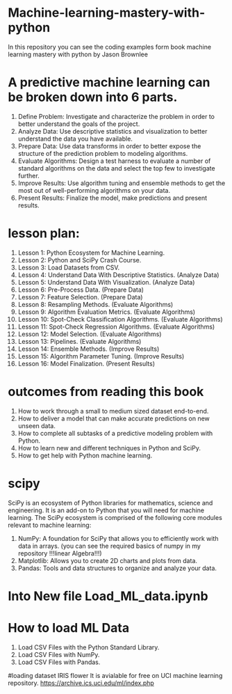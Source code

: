 # Machine-learning-mastery-with-python
In this repository you can see the coding examples form book machine learning mastery with python by Jason Brownlee



# A predictive machine learning can be broken down into 6 parts.
1. Define Problem: Investigate and characterize the problem in order to better understand
the goals of the project.
2. Analyze Data: Use descriptive statistics and visualization to better understand the data
you have available.
3. Prepare Data: Use data transforms in order to better expose the structure of the
prediction problem to modeling algorithms.
4. Evaluate Algorithms: Design a test harness to evaluate a number of standard algorithms
on the data and select the top few to investigate further.
5. Improve Results: Use algorithm tuning and ensemble methods to get the most out of
well-performing algorithms on your data.
6. Present Results: Finalize the model, make predictions and present results.



# lesson plan:
1. Lesson 1: Python Ecosystem for Machine Learning.
2. Lesson 2: Python and SciPy Crash Course.
3. Lesson 3: Load Datasets from CSV.
4. Lesson 4: Understand Data With Descriptive Statistics. (Analyze Data)
5. Lesson 5: Understand Data With Visualization. (Analyze Data)
6. Lesson 6: Pre-Process Data. (Prepare Data)
7. Lesson 7: Feature Selection. (Prepare Data)
8. Lesson 8: Resampling Methods. (Evaluate Algorithms)
9. Lesson 9: Algorithm Evaluation Metrics. (Evaluate Algorithms)
10. Lesson 10: Spot-Check Classification Algorithms. (Evaluate Algorithms)
11. Lesson 11: Spot-Check Regression Algorithms. (Evaluate Algorithms)
12. Lesson 12: Model Selection. (Evaluate Algorithms)
13. Lesson 13: Pipelines. (Evaluate Algorithms)
14. Lesson 14: Ensemble Methods. (Improve Results)
15. Lesson 15: Algorithm Parameter Tuning. (Improve Results)
16. Lesson 16: Model Finalization. (Present Results)



# outcomes from reading this book
1. How to work through a small to medium sized dataset end-to-end.
2. How to deliver a model that can make accurate predictions on new unseen data.
3. How to complete all subtasks of a predictive modeling problem with Python.
4. How to learn new and different techniques in Python and SciPy.
5. How to get help with Python machine learning.

# scipy
SciPy is an ecosystem of Python libraries for mathematics, science and engineering. It is an
add-on to Python that you will need for machine learning. The SciPy ecosystem is comprised of
the following core modules relevant to machine learning:
1. NumPy: A foundation for SciPy that allows you to efficiently work with data in arrays.
        (you can see the required basics of numpy in my repository  !!!linear Algebra!!!)
2. Matplotlib: Allows you to create 2D charts and plots from data.
3. Pandas: Tools and data structures to organize and analyze your data.




# Into  New file Load_ML_data.ipynb
# How to load ML Data
1. Load CSV Files with the Python Standard Library.
2. Load CSV Files with NumPy.
3. Load CSV Files with Pandas.

#loading dataset IRIS flower
It is avialable for free on UCI machine learning repository.
https://archive.ics.uci.edu/ml/index.php



